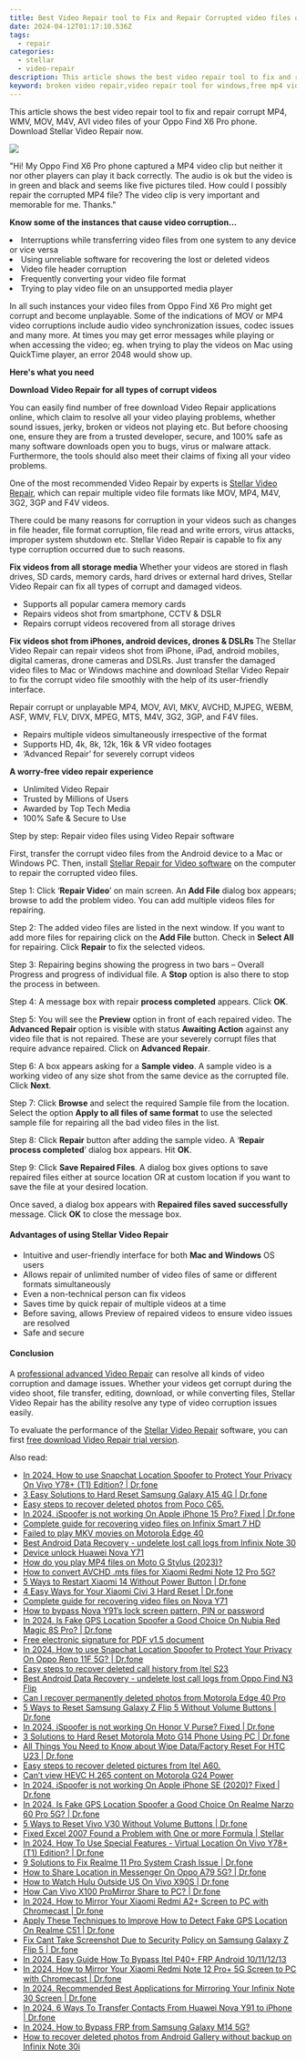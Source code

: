 ```yaml
---
title: Best Video Repair tool to Fix and Repair Corrupted video files of Oppo Find X6 Pro
date: 2024-04-12T01:17:10.536Z
tags: 
  - repair
categories: 
  - stellar
  - video-repair
description: This article shows the best video repair tool to fix and repair corrupt MP4, WMV, MOV, M4V, AVI video files of your Oppo Find X6 Pro phone. Download Stellar Video Repair now.
keyword: broken video repair,video repair tool for windows,free mp4 video repair software,video repair tool for mac,best video repair software,fix corrupt videos
---
```


<div class="atpl-content atpl-for-stellar-video-repair mobile-video-repair">

<div class="atpl-post-description-part-1">
<div class="tpl-content-sub-paragraph-content">
  <p>
This article shows the best video repair tool to fix and repair corrupt MP4, WMV, MOV, M4V, AVI video files of your Oppo Find X6 Pro phone. Download Stellar Video Repair now.
  </p>
</div>
</div>

<img src="https://img0mobiles.techidaily.com/images/best-assets/devices/oppo/oppo-find-x6-pro/2.jpg" class="atpl-imgstyle"/>

<div class="atpl-post-description-part-2">
<div class="tpl-content-sub-paragraph-question">
<p>
"Hi! My Oppo Find X6 Pro phone captured a MP4 video clip but neither it nor other players can play it back correctly. The audio is ok but the video is in green and black and seems like five pictures tiled. How could I possibly repair the corrupted MP4 file? The video clip is very important and memorable for me. Thanks."
</p>
</div>

<div class="tpl-content-sub-paragraph-content">
<p>
<strong>Know some of the instances that cause video corruption…</strong>
  <li>Interruptions while transferring video files from one system to any device or vice versa</li>
  <li>Using unreliable software for recovering the lost or deleted videos</li>
  <li>Video file header corruption</li>
  <li>Frequently converting your video file format</li>
  <li>Trying to play video file on an unsupported media player</li>
</p>

In all such instances your video files from Oppo Find X6 Pro might get corrupt and become unplayable. Some of the indications of MOV or MP4 video corruptions include audio video synchronization issues, codec issues and many more. At times you may get error messages while playing or when accessing the video; eg. when trying to play the videos on Mac using QuickTime player, an error 2048 would show up.
</div>
</div>

<strong>Here's what you need</strong>
<div class="tpl-content-sub-paragraph-content">

<strong>Download Video Repair for all types of corrupt videos</strong>
<p>
You can easily find number of free download Video Repair applications online, which claim to resolve all your video playing problems, whether sound issues, jerky, broken or videos not playing etc. But before choosing one, ensure they are from a trusted developer, secure, and 100% safe as many software downloads open you to bugs, virus or malware attack. Furthermore, the tools should also meet their claims of fixing all your video problems.

One of the most recommended Video Repair by experts is <a href="https://tools.techidaily.com/stellar-video-repair/" >Stellar Video Repair</a>, which can repair multiple video file formats like MOV, MP4, M4V, 3G2, 3GP and F4V videos.

There could be many reasons for corruption in your videos such as changes in file header, file format corruption, file read and write errors, virus attacks, improper system shutdown etc. Stellar Video Repair is capable to fix any type corruption occurred due to such reasons.

</p>
</div>



<div class="tpl-content-sub-paragraph-content">
<p>
<strong>Fix videos from all storage media</strong>
Whether your videos are stored in flash drives, SD cards, memory cards, hard drives or external hard drives, Stellar Video Repair can fix all types of corrupt and damaged videos.


- Supports all popular camera memory cards
- Repairs videos shot from smartphone, CCTV & DSLR
- Repairs corrupt videos recovered from all storage drives


<strong>Fix videos shot from iPhones, android devices, drones & DSLRs </strong>
The Stellar Video Repair can repair videos shot from iPhone, iPad, android mobiles, digital cameras, drone cameras and DSLRs. Just transfer the damaged video files to Mac or Windows machine and download Stellar Video Repair to fix the corrupt video file smoothly with the help of its user-friendly interface.


Repair corrupt or unplayable MP4, MOV, AVI, MKV, AVCHD, MJPEG, WEBM, ASF, WMV, FLV, DIVX, MPEG, MTS, M4V, 3G2, 3GP, and F4V files.

- Repairs multiple videos simultaneously irrespective of the format
- Supports HD, 4k, 8k, 12k, 16k & VR video footages
- ‘Advanced Repair’ for severely corrupt videos

**A worry-free video repair experience**

- Unlimited Video Repair
- Trusted by Millions of Users
- Awarded by Top Tech Media
- 100% Safe & Secure to Use


</p>
</div>

<div class="atpl-step-part-style">Step by step: Repair video files using Video Repair software</div>

First, transfer the corrupt video files from the Android device to a Mac or Windows PC. Then, install <a href="https://tools.techidaily.com/stellar-video-repair/" >Stellar Repair for Video software</a> on the computer to repair the corrupted video files.

<span class="atpl-stepstyle-a"><span>Step 1: </span></span> Click ‘<strong>Repair Video</strong>’ on main screen. An <strong>Add File</strong> dialog box appears; browse to add the problem video. You can add multiple videos files for repairing.
<img src="https://tools.techidaily.com/images/apps/stellar/stellar-repair-for-video/solutions/common/main-screen.jpg"  alt="" />

<span class="atpl-stepstyle-a"><span>Step 2: </span></span> The added video files are listed in the next window. If you want to add more files for repairing click on the <strong>Add File</strong> button. Check in <strong>Select All</strong> for repairing. Click <strong>Repair</strong> to fix the selected videos.
<img src="https://tools.techidaily.com/images/apps/stellar/stellar-repair-for-video/solutions/common/video-file-listed.jpg"  alt="" />

<span class="atpl-stepstyle-a"><span>Step 3: </span></span> Repairing begins showing the progress in two bars – Overall Progress and progress of individual file. A <strong>Stop</strong> option is also there to stop the process in between.
<img src="https://tools.techidaily.com/images/apps/stellar/stellar-repair-for-video/solutions/common/video-file-fixing.jpg"  alt="" />

<span class="atpl-stepstyle-a"><span>Step 4: </span></span> A message box with repair <strong>process completed</strong> appears. Click <strong>OK</strong>.
<img src="https://tools.techidaily.com/images/apps/stellar/stellar-repair-for-video/solutions/common/repair-process-completed.jpg"  alt="" />

<span class="atpl-stepstyle-a"><span>Step 5: </span></span> You will see the <strong>Preview</strong> option in front of each repaired video. The <strong>Advanced Repair</strong> option is visible with status <strong>Awaiting Action</strong> against any video file that is not repaired. These are your severely corrupt files that require advance repaired. Click on <strong>Advanced Repair</strong>.
<img src="https://tools.techidaily.com/images/apps/stellar/stellar-repair-for-video/solutions/common/advanced-repair-screen.png"  alt="" />

<span class="atpl-stepstyle-a"><span>Step 6: </span></span> A box appears asking for a <strong>Sample video</strong>. A sample video is a working video of any size shot from the same device as the corrupted file. Click <strong>Next</strong>.
<img src="https://tools.techidaily.com/images/apps/stellar/stellar-repair-for-video/solutions/common/sample-video.jpg"  alt="" />

<span class="atpl-stepstyle-a"><span>Step 7: </span></span> Click <strong>Browse</strong> and select the required Sample file from the location. Select the option <strong>Apply to all files of same format</strong> to use the selected sample file for repairing all the bad video files in the list.
<img src="https://tools.techidaily.com/images/apps/stellar/stellar-repair-for-video/solutions/common/add-sample-video.png"  alt="" />

<span class="atpl-stepstyle-a"><span>Step 8: </span></span> Click <strong>Repair</strong> button after adding the sample video. A ‘<strong>Repair process completed</strong>’ dialog box appears. Hit <strong>OK</strong>.
<img src="https://tools.techidaily.com/images/apps/stellar/stellar-repair-for-video/solutions/common/video-file-repaired-success.png"  alt="" />

<span class="atpl-stepstyle-a"><span>Step 9: </span></span> Click <strong>Save Repaired Files</strong>. A dialog box gives options to save repaired files either at source location OR at custom location if you want to save the file at your desired location.
<img src="https://tools.techidaily.com/images/apps/stellar/stellar-repair-for-video/solutions/common/save-repaired-files.jpg"  alt="" />

Once saved, a dialog box appears with <strong>Repaired files saved successfully</strong> message. Click <strong>OK</strong> to close the message box.


<h4>Advantages of using Stellar Video Repair</h4>
<ul>
  <li>Intuitive and user-friendly interface for both <strong>Mac and Windows</strong> OS users</li>
  <li>Allows repair of unlimited number of video files of same or different formats simultaneously</li>
  <li>Even a non-technical person can fix videos</li>
  <li>Saves time by quick repair of multiple videos at a time</li>
  <li>Before saving, allows Preview of repaired videos to ensure video issues are resolved</li>
  <li>Safe and secure</li>
</ul>

<h4>Conclusion</h4>

A <a href="https://tools.techidaily.com/stellar-video-repair/" >professional advanced Video Repair</a> can resolve all kinds of video corruption and damage issues. Whether your videos get corrupt during the video shoot, file transfer, editing, download, or while converting files, Stellar Video Repair has the ability resolve any type of video corruption issues easily.

To evaluate the performance of the <a href="https://tools.techidaily.com/stellar-video-repair/" >Stellar Video Repair</a> software, you can first <a href="https://tools.techidaily.com/stellar-video-repair/" >free download Video Repair trial version</a>.



<ins class="adsbygoogle"
     style="display:block"
     data-ad-client="ca-pub-7571918770474297"
     data-ad-slot="8358498916"
     data-ad-format="auto"
     data-full-width-responsive="true"></ins>
     
</div>
<ins class="adsbygoogle"
    style="display:block"
    data-ad-format="autorelaxed"
    data-ad-client="ca-pub-7571918770474297"
    data-ad-slot="1223367746"></ins>

<span class="atpl-alsoreadstyle">Also read:</span>
<div><ul>
<li><a href="https://phone-solutions.techidaily.com/in-2024-how-to-use-snapchat-location-spoofer-to-protect-your-privacy-on-vivo-y78plus-t1-edition-drfone-by-drfone-virtual-android/"><u>In 2024, How to use Snapchat Location Spoofer to Protect Your Privacy On Vivo Y78+ (T1) Edition? | Dr.fone</u></a></li>
<li><a href="https://phone-solutions.techidaily.com/3-easy-solutions-to-hard-reset-samsung-galaxy-a15-4g-drfone-by-drfone-reset-android-reset-android/"><u>3 Easy Solutions to Hard Reset Samsung Galaxy A15 4G | Dr.fone</u></a></li>
<li><a href="https://phone-solutions.techidaily.com/easy-steps-to-recover-deleted-photos-from-poco-c65-by-fonelab-android-recover-photos/"><u>Easy steps to recover deleted photos from Poco C65.</u></a></li>
<li><a href="https://phone-solutions.techidaily.com/in-2024-ispoofer-is-not-working-on-apple-iphone-15-pro-fixed-drfone-by-drfone-virtual-ios/"><u>In 2024, iSpoofer is not working On Apple iPhone 15 Pro? Fixed | Dr.fone</u></a></li>
<li><a href="https://phone-solutions.techidaily.com/complete-guide-for-recovering-video-files-on-infinix-smart-7-hd-by-fonelab-android-recover-video/"><u>Complete guide for recovering video files on Infinix Smart 7 HD</u></a></li>
<li><a href="https://phone-solutions.techidaily.com/failed-to-play-mkv-movies-on-motorola-edge-40-by-aiseesoft-video-converter-play-mkv-on-android/"><u>Failed to play MKV movies on Motorola Edge 40</u></a></li>
<li><a href="https://phone-solutions.techidaily.com/best-android-data-recovery-undelete-lost-call-logs-from-infinix-note-30-by-fonelab-android-recover-call-logs/"><u>Best Android Data Recovery - undelete lost call logs from Infinix Note 30</u></a></li>
<li><a href="https://phone-solutions.techidaily.com/device-unlock-huawei-nova-y71-by-drfone-android-unlock-android-unlock/"><u>Device unlock  Huawei Nova Y71</u></a></li>
<li><a href="https://phone-solutions.techidaily.com/how-do-you-play-mp4-files-on-moto-g-stylus-2023-by-aiseesoft-video-converter-play-mp4-on-android/"><u>How do you play MP4 files on Moto G Stylus (2023)?</u></a></li>
<li><a href="https://phone-solutions.techidaily.com/how-to-convert-avchd-mts-files-for-xiaomi-redmi-note-12-pro-5g-by-aiseesoft-video-converter-play-mts-on-android/"><u>How to convert AVCHD .mts files for Xiaomi Redmi Note 12 Pro 5G?</u></a></li>
<li><a href="https://phone-solutions.techidaily.com/5-ways-to-restart-xiaomi-14-without-power-button-drfone-by-drfone-reset-android-reset-android/"><u>5 Ways to Restart Xiaomi 14 Without Power Button | Dr.fone</u></a></li>
<li><a href="https://phone-solutions.techidaily.com/4-easy-ways-for-your-xiaomi-civi-3-hard-reset-drfone-by-drfone-reset-android-reset-android/"><u>4 Easy Ways for Your Xiaomi Civi 3 Hard Reset | Dr.fone</u></a></li>
<li><a href="https://phone-solutions.techidaily.com/complete-guide-for-recovering-video-files-on-nova-y71-by-fonelab-android-recover-video/"><u>Complete guide for recovering video files on Nova Y71</u></a></li>
<li><a href="https://phone-solutions.techidaily.com/how-to-bypass-nova-y91-s-lock-screen-pattern-pin-or-password-by-drfone-android-unlock-android-unlock/"><u>How to bypass Nova Y91’s lock screen pattern, PIN or password</u></a></li>
<li><a href="https://phone-solutions.techidaily.com/in-2024-is-fake-gps-location-spoofer-a-good-choice-on-nubia-red-magic-8s-pro-drfone-by-drfone-virtual-android/"><u>In 2024, Is Fake GPS Location Spoofer a Good Choice On Nubia Red Magic 8S Pro? | Dr.fone</u></a></li>
<li><a href="https://phone-solutions.techidaily.com/free-electronic-signature-for-pdf-v15-document-by-ldigisigner-sign-a-pdf-sign-a-pdf/"><u>Free electronic signature for PDF v1.5 document</u></a></li>
<li><a href="https://phone-solutions.techidaily.com/in-2024-how-to-use-snapchat-location-spoofer-to-protect-your-privacy-on-oppo-reno-11f-5g-drfone-by-drfone-virtual-android/"><u>In 2024, How to use Snapchat Location Spoofer to Protect Your Privacy On Oppo Reno 11F 5G? | Dr.fone</u></a></li>
<li><a href="https://phone-solutions.techidaily.com/easy-steps-to-recover-deleted-call-history-from-itel-s23-by-fonelab-android-recover-call-logs/"><u>Easy steps to recover deleted call history from Itel S23</u></a></li>
<li><a href="https://phone-solutions.techidaily.com/best-android-data-recovery-undelete-lost-call-logs-from-oppo-find-n3-flip-by-fonelab-android-recover-call-logs/"><u>Best Android Data Recovery - undelete lost call logs from Oppo Find N3 Flip</u></a></li>
<li><a href="https://phone-solutions.techidaily.com/can-i-recover-permanently-deleted-photos-from-motorola-edge-40-pro-by-stellar-photo-recovery-android-mobile-photo-recover/"><u>Can I recover permanently deleted photos from Motorola Edge 40 Pro</u></a></li>
<li><a href="https://phone-solutions.techidaily.com/5-ways-to-reset-samsung-galaxy-z-flip-5-without-volume-buttons-drfone-by-drfone-reset-android-reset-android/"><u>5 Ways to Reset Samsung Galaxy Z Flip 5 Without Volume Buttons | Dr.fone</u></a></li>
<li><a href="https://phone-solutions.techidaily.com/in-2024-ispoofer-is-not-working-on-honor-v-purse-fixed-drfone-by-drfone-virtual-android/"><u>In 2024, iSpoofer is not working On Honor V Purse? Fixed | Dr.fone</u></a></li>
<li><a href="https://phone-solutions.techidaily.com/3-solutions-to-hard-reset-motorola-moto-g14-phone-using-pc-drfone-by-drfone-reset-android-reset-android/"><u>3 Solutions to Hard Reset Motorola Moto G14 Phone Using PC | Dr.fone</u></a></li>
<li><a href="https://phone-solutions.techidaily.com/all-things-you-need-to-know-about-wipe-datafactory-reset-for-htc-u23-drfone-by-drfone-reset-android-reset-android/"><u>All Things You Need to Know about Wipe Data/Factory Reset For HTC U23 | Dr.fone</u></a></li>
<li><a href="https://phone-solutions.techidaily.com/easy-steps-to-recover-deleted-pictures-from-itel-a60-by-fonelab-android-recover-pictures/"><u>Easy steps to recover deleted pictures from Itel A60.</u></a></li>
<li><a href="https://phone-solutions.techidaily.com/can-t-view-hevc-h-265-content-on-motorola-g24-power-by-aiseesoft-video-converter-play-hevc-video-on-android/"><u>Can’t view HEVC H.265 content on Motorola G24 Power</u></a></li>
<li><a href="https://phone-solutions.techidaily.com/in-2024-ispoofer-is-not-working-on-apple-iphone-se-2020-fixed-drfone-by-drfone-virtual-ios/"><u>In 2024, iSpoofer is not working On Apple iPhone SE (2020)? Fixed | Dr.fone</u></a></li>
<li><a href="https://phone-solutions.techidaily.com/in-2024-is-fake-gps-location-spoofer-a-good-choice-on-realme-narzo-60-pro-5g-drfone-by-drfone-virtual-android/"><u>In 2024, Is Fake GPS Location Spoofer a Good Choice On Realme Narzo 60 Pro 5G? | Dr.fone</u></a></li>
<li><a href="https://phone-solutions.techidaily.com/5-ways-to-reset-vivo-v30-without-volume-buttons-drfone-by-drfone-reset-android-reset-android/"><u>5 Ways to Reset Vivo V30 Without Volume Buttons | Dr.fone</u></a></li>
<li><a href="https://phone-solutions.techidaily.com/fixed-excel-2007-found-a-problem-with-one-or-more-formula-stellar-by-stellar-guide/"><u>Fixed Excel 2007 Found a Problem with One or more Formula | Stellar</u></a></li>
<li><a href="https://phone-solutions.techidaily.com/in-2024-how-to-use-special-features-virtual-location-on-vivo-y78plus-t1-edition-drfone-by-drfone-virtual-android/"><u>In 2024, How To Use Special Features - Virtual Location On Vivo Y78+ (T1) Edition? | Dr.fone</u></a></li>
<li><a href="https://howto.techidaily.com/9-solutions-to-fix-realme-11-pro-system-crash-issue-drfone-by-drfone-fix-android-problems-fix-android-problems/"><u>9 Solutions to Fix Realme 11 Pro System Crash Issue | Dr.fone</u></a></li>
<li><a href="https://fake-location.techidaily.com/how-to-share-location-in-messenger-on-oppo-a79-5g-drfone-by-drfone-virtual-android/"><u>How to Share Location in Messenger On Oppo A79 5G? | Dr.fone</u></a></li>
<li><a href="https://fix-guide.techidaily.com/how-to-watch-hulu-outside-us-on-vivo-x90s-drfone-by-drfone-virtual-android/"><u>How to Watch Hulu Outside US On Vivo X90S | Dr.fone</u></a></li>
<li><a href="https://screen-mirror.techidaily.com/how-can-vivo-x100-promirror-share-to-pc-drfone-by-drfone-android/"><u>How Can Vivo X100 ProMirror Share to PC? | Dr.fone</u></a></li>
<li><a href="https://screen-mirror.techidaily.com/in-2024-how-to-mirror-your-xiaomi-redmi-a2plus-screen-to-pc-with-chromecast-drfone-by-drfone-android/"><u>In 2024, How to Mirror Your Xiaomi Redmi A2+ Screen to PC with Chromecast | Dr.fone</u></a></li>
<li><a href="https://fake-location.techidaily.com/apply-these-techniques-to-improve-how-to-detect-fake-gps-location-on-realme-c51-drfone-by-drfone-virtual-android/"><u>Apply These Techniques to Improve How to Detect Fake GPS Location On Realme C51 | Dr.fone</u></a></li>
<li><a href="https://howto.techidaily.com/fix-cant-take-screenshot-due-to-security-policy-on-samsung-galaxy-z-flip-5-drfone-by-drfone-fix-android-problems-fix-android-problems/"><u>Fix Cant Take Screenshot Due to Security Policy on Samsung Galaxy Z Flip 5 | Dr.fone</u></a></li>
<li><a href="https://bypass-frp.techidaily.com/in-2024-easy-guide-how-to-bypass-itel-p40plus-frp-android-10111213-by-drfone-android/"><u>In 2024, Easy Guide How To Bypass Itel P40+ FRP Android 10/11/12/13</u></a></li>
<li><a href="https://screen-mirror.techidaily.com/in-2024-how-to-mirror-your-xiaomi-redmi-note-12-proplus-5g-screen-to-pc-with-chromecast-drfone-by-drfone-android/"><u>In 2024, How to Mirror Your Xiaomi Redmi Note 12 Pro+ 5G Screen to PC with Chromecast | Dr.fone</u></a></li>
<li><a href="https://screen-mirror.techidaily.com/in-2024-recommended-best-applications-for-mirroring-your-infinix-note-30-screen-drfone-by-drfone-android/"><u>In 2024, Recommended Best Applications for Mirroring Your Infinix Note 30 Screen | Dr.fone</u></a></li>
<li><a href="https://android-transfer.techidaily.com/in-2024-6-ways-to-transfer-contacts-from-huawei-nova-y91-to-iphone-drfone-by-drfone-transfer-from-android-transfer-from-android/"><u>In 2024, 6 Ways To Transfer Contacts From Huawei Nova Y91 to iPhone | Dr.fone</u></a></li>
<li><a href="https://android-frp.techidaily.com/in-2024-how-to-bypass-frp-from-samsung-galaxy-m14-5g-by-drfone-android/"><u>In 2024, How to Bypass FRP from Samsung Galaxy M14 5G?</u></a></li>
<li><a href="https://blog-min.techidaily.com/how-to-recover-deleted-photos-from-android-gallery-without-backup-on-infinix-note-30i-by-stellar-photo-recovery-android-mobile-photo-recover/"><u>How to recover deleted photos from Android Gallery without backup on Infinix Note 30i</u></a></li>
</ul></div>
